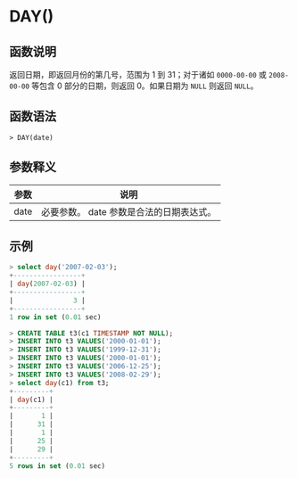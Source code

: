 # **DAY()**

## **函数说明**

返回日期，即返回月份的第几号，范围为 1 到 31；对于诸如 `0000-00-00` 或 `2008-00-00` 等包含 0 部分的日期，则返回 0。如果日期为 `NULL` 则返回 `NULL`。

## **函数语法**

```
> DAY(date)
```

## **参数释义**

|  参数   | 说明 |
|  ----  | ----  |
| date| 必要参数。 date 参数是合法的日期表达式。 |

## **示例**

```sql
> select day('2007-02-03');
+-----------------+
| day(2007-02-03) |
+-----------------+
|               3 |
+-----------------+
1 row in set (0.01 sec)

> CREATE TABLE t3(c1 TIMESTAMP NOT NULL);
> INSERT INTO t3 VALUES('2000-01-01');
> INSERT INTO t3 VALUES('1999-12-31');
> INSERT INTO t3 VALUES('2000-01-01');
> INSERT INTO t3 VALUES('2006-12-25');
> INSERT INTO t3 VALUES('2008-02-29');
> select day(c1) from t3;
+---------+
| day(c1) |
+---------+
|       1 |
|      31 |
|       1 |
|      25 |
|      29 |
+---------+
5 rows in set (0.01 sec)
```
